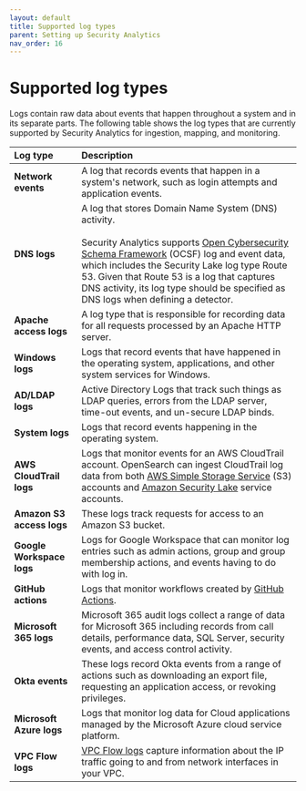 ```yaml
---
layout: default
title: Supported log types
parent: Setting up Security Analytics
nav_order: 16
---
```



# Supported log types

Logs contain raw data about events that happen throughout a system and in its separate parts. The following table shows the log types that are currently supported by Security Analytics for ingestion, mapping, and monitoring.

| Log type | Description |
| :--- |:--- |
| **Network events** | A log that records events that happen in a system's network, such as login attempts and application events. |
| **DNS logs** | A log that stores Domain Name System (DNS) activity. <br> <br> Security Analytics supports [Open Cybersecurity Schema Framework](https://docs.aws.amazon.com/security-lake/latest/userguide/open-cybersecurity-schema-framework.html) (OCSF) log and event data, which includes the Security Lake log type Route 53. Given that Route 53 is a log that captures DNS activity, its log type should be specified as DNS logs when defining a detector. |
| **Apache access logs** | A log type that is responsible for recording data for all requests processed by an Apache HTTP server. 
| **Windows logs** | Logs that record events that have happened in the operating system, applications, and other system services for Windows.
| **AD/LDAP logs** | Active Directory Logs that track such things as LDAP queries, errors from the LDAP server, time-out events, and un-secure LDAP binds.
| **System logs** | Logs that record events happening in the operating system.
| **AWS CloudTrail logs** | Logs that monitor events for an AWS CloudTrail account. OpenSearch can ingest CloudTrail log data from both [AWS Simple Storage Service](https://docs.aws.amazon.com/AmazonS3/latest/userguide/Welcome.html) (S3) accounts and [Amazon Security Lake](https://docs.aws.amazon.com/security-lake/latest/userguide/what-is-security-lake.html) service accounts.  
| **Amazon S3 access logs** | These logs track requests for access to an Amazon S3 bucket.
| **Google Workspace logs** | Logs for Google Workspace that can monitor log entries such as admin actions, group and group membership actions, and events having to do with log in.   
| **GitHub actions** | Logs that monitor workflows created by [GitHub Actions](https://docs.github.com/en/actions/learn-github-actions/understanding-github-actions).
| **Microsoft 365 logs** | Microsoft 365 audit logs collect a range of data for Microsoft 365 including records from call details, performance data, SQL Server, security events, and access control activity.
| **Okta events** | These logs record Okta events from a range of actions such as downloading an export file, requesting an application access, or revoking privileges. 
| **Microsoft Azure logs** | Logs that monitor log data for Cloud applications managed by the Microsoft Azure cloud service platform.
| **VPC Flow logs** | [VPC Flow logs](https://docs.aws.amazon.com/prescriptive-guidance/latest/logging-monitoring-for-application-owners/vpc-flow-logs.html) capture information about the IP traffic going to and from network interfaces in your VPC.

